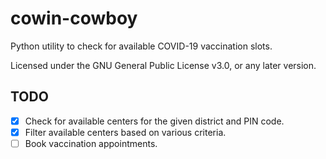# cowin-cowboy

Python utility to check for available COVID-19 vaccination slots.

Licensed under the GNU General Public License v3.0, or any later version.

## TODO

- [x] Check for available centers for the given district and PIN code.
- [x] Filter available centers based on various criteria.
- [ ] Book vaccination appointments.
